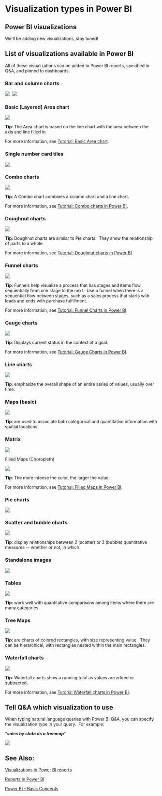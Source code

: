 ﻿<properties 
   pageTitle="Visualization types in Power BI"
   description="Visualization types in Power BI"
   services="powerbi" 
   documentationCenter="" 
   authors="v-anpasi" 
   manager="mblythe" 
   editor=""
   tags=""/>
 
<tags
   ms.service="powerbi"
   ms.devlang="NA"
   ms.topic="article"
   ms.tgt_pltfrm="NA"
   ms.workload="powerbi"
   ms.date="09/28/2015"
   ms.author="v-anpasi"/>
# Visualization types in Power BI


## Power BI visualizations

We'll be adding new visualizations, stay tuned!  

## List of visualizations available in Power BI

All of these visualizations can be added to Power BI reports, specified in Q&A, and pinned to dashboards.

### Bar and column charts

![](media/powerbi-service-visualization-types-for-reports-and-q-and-a/pbi_Nancy_viz_bar.png)  ![](media/powerbi-service-visualization-types-for-reports-and-q-and-a/pbi_Nancy_viz_col.png)


### Basic (Layered) Area chart

![](media/powerbi-service-visualization-types-for-reports-and-q-and-a/basicareamapsmall.png)

**Tip**: The Area chart is based on the line chart with the area between the axis and line filled in.

For more information, see [Tutorial: Basic Area chart](https://support.powerbi.com/knowledgebase/articles/653149-tutorial-basic-area-chart).

### Single number card tiles

![](media/powerbi-service-visualization-types-for-reports-and-q-and-a/pbi_Nancy_viz_card.png)

### Combo charts

![](media/powerbi-service-visualization-types-for-reports-and-q-and-a/comboSmall.png)

**Tip**: A Combo chart combines a column chart and a line chart.

For more information, see [Tutorial: Combo charts in Power BI](https://support.powerbi.com/knowledgebase/articles/436737).

### Doughnut charts

![](media/powerbi-service-visualization-types-for-reports-and-q-and-a/donutSmall.png)

**Tip**: Doughnut charts are similar to Pie charts.  They show the relationship of parts to a whole.

For more information, see [Tutorial: Doughnut charts in Power BI](https://support.powerbi.com/knowledgebase/articles/653143)

### Funnel charts

![](media/powerbi-service-visualization-types-for-reports-and-q-and-a/pbi_Nancy_viz_funnel.png)

**Tip**: Funnels help visualize a process that has stages and items flow sequentially from one stage to the next.  Use a funnel when there is a sequential flow between stages, such as a sales process that starts with leads and ends with purchase fulfillment.

For more information, see [Tutorial: Funnel Charts in Power BI](https://support.powerbi.com/knowledgebase/articles/556197-tutorial-funnel-charts-in-power-bi).

### Gauge charts

![](media/powerbi-service-visualization-types-for-reports-and-q-and-a/gauge_m.PNG)

**Tip**: Displays current status in the context of a goal.

For more information, see [Tutorial: Gauge Charts in Power BI](https://support.powerbi.com/knowledgebase/articles/556188).




### Line charts

![](media/powerbi-service-visualization-types-for-reports-and-q-and-a/pbi_Nancy_viz_line.png)

**Tip**: emphasize the overall shape of an entire series of values, usually over time.

### Maps (basic)

![](media/powerbi-service-visualization-types-for-reports-and-q-and-a/pbi-Nancy_viz_map.png)

**Ti﻿p**: are used to associate both categorical and quantitative information with spatial locations.

### Matrix

![](media/powerbi-service-visualization-types-for-reports-and-q-and-a/matrix.png)

Filled Maps (Choropleth)

![](media/powerbi-service-visualization-types-for-reports-and-q-and-a/pbi_Nancy_viz_FilledMap.png)

**Tip**: The more intense the color, the larger the value.

For more information, see [Tutorial: Filled Maps in Power BI](https://support.powerbi.com/knowledgebase/articles/556194).

### Pie charts

![](media/powerbi-service-visualization-types-for-reports-and-q-and-a/pbi_Nancy_viz_pie.png)

### Scatter and bubble charts

![](media/powerbi-service-visualization-types-for-reports-and-q-and-a/pbi_Nancy_viz_bubble.png)

**Tip**: display relationships between 2 (scatter) or 3 (bubble) quantitative measures -- whether or not, in which 

### Standalone images

![](media/powerbi-service-visualization-types-for-reports-and-q-and-a/pbi_Nancy_viz_image.png)

### Tables

![](media/powerbi-service-visualization-types-for-reports-and-q-and-a/tableType.png)

**Tip**: work well with quantitative comparisons among items where there are many categories.

### Tree Maps

![](media/powerbi-service-visualization-types-for-reports-and-q-and-a/pbi_Nancy_viz_tree.png)

**Tip**: are charts of colored rectangles, with size representing value.  They can be hierarchical, with rectangles nested within the main rectangles.

### Waterfall charts

![](media/powerbi-service-visualization-types-for-reports-and-q-and-a/waterfallsmall.png)

**Tip**: Waterfall charts show a running total as values are added or subtracted.

For more information, see [Tutorial Waterfall charts in Power BI](https://support.powerbi.com/knowledgebase/articles/653140-tutorial-waterfall-charts-in-power-bi).

### 

## Tell Q&A which visualization to use

When typing natural language queries with Power BI Q&A, you can specify the visualization type in your query.  For example:

"***sales by state as a treemap***"

![](media/powerbi-service-visualization-types-for-reports-and-q-and-a/QAtreeMap.png)


## See Also:

[Visualizations in Power BI reports](http://support.powerbi.com/knowledgebase/articles/434821)

[Reports in Power BI](https://support.powerbi.com/knowledgebase/articles/425684)

[Power BI - Basic Concepts](http://support.powerbi.com/knowledgebase/articles/487029)




